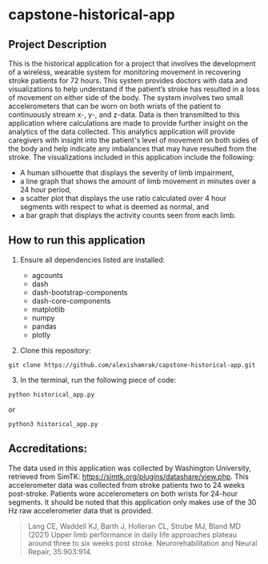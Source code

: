 # capstone-historical-app

## Project Description

This is the historical application for a project that involves the development of a wireless, wearable system for monitoring movement in recovering stroke patients for 72 hours. This system provides doctors with data and visualizations to help understand if the patient’s stroke has resulted in a loss of movement on either side of the body. The system involves two small accelerometers that can be worn on both wrists of the patient to continuously stream x-, y-, and z-data. Data is then transmitted to this application where calculations are made to provide further insight on the analytics of the data collected. This analytics application will provide caregivers with insight into the patient's level of movement on both sides of the body and help indicate any imbalances that may have resulted from the stroke. The visualizations included in this application include the following:

- A human silhouette that displays the severity of limb impairment,
- a line graph that shows the amount of limb movement in minutes over a 24 hour period,
- a scatter plot that displays the use ratio calculated over 4 hour segments with respect to what is deemed as normal, and
- a bar graph that displays the activity counts seen from each limb.

## How to run this application

1. Ensure all dependencies listed are installed:
    - agcounts 
    - dash
    - dash-bootstrap-components
    - dash-core-components
    - matplotlib
    - numpy
    - pandas
    - plotly

2. Clone this repository:

```
git clone https://github.com/alexishamrak/capstone-historical-app.git
```

3. In the terminal, run the following piece of code:

```
python historical_app.py 
```

or 

```
python3 historical_app.py
```

## Accreditations:

The data used in this application was collected by Washington University, retrieved from SimTK: https://simtk.org/plugins/datashare/view.php. This accelerometer data was collected from stroke patients two to 24 weeks post-stroke. Patients wore accelerometers on both wrists for 24-hour segments. It should be noted that this application only makes use of the 30 Hz raw accelerometer data that is provided. 

> Lang CE, Waddell KJ, Barth J, Holleran CL, Strube MJ, Bland MD (2021) Upper limb performance in daily 
life approaches plateau around three to six weeks post stroke. Neurorehabilitation and Neural Repair, 
35:903:914.
